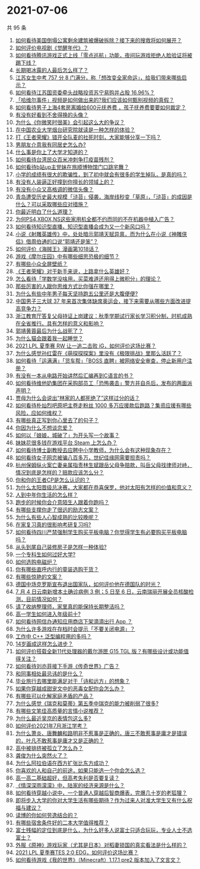 # 2021-07-06

共 95 条

<!-- BEGIN -->
<!-- 最后更新时间 Tue Jul 06 2021 09:48:55 GMT+0800 (China Standard Time) -->

1. [如何看待美国倒塌公寓剩余建筑被爆破拆除？接下来的搜救将如何展开？](https://www.zhihu.com/question/470179252)
2. [如何评价电视剧《觉醒年代》？](https://www.zhihu.com/question/392105758)
3. [如何看待腾讯游戏正式上线「零点巡航」功能，夜间玩游戏拒绝人脸验证将被踢下线？](https://www.zhihu.com/question/470166057)
4. [长期喝冰露的人最后怎么样了？](https://www.zhihu.com/question/324463577)
5. [江苏女生中考 757 分 8
   门满分，称「想改变全家命运」，给我们带来哪些启示？](https://www.zhihu.com/question/470149393)
6. [如何看待江苏国资委牵头战略投资苏宁易购并占股 16.96%？](https://www.zhihu.com/question/470291430)
7. [「哈维尔事件」视频是如何做出来的?我们应该如何甄别视频的真假？](https://www.zhihu.com/question/469908344)
8. [如何看待男子上海4套房离婚给600元抚养费
   ，孩子抚养费要要如何裁定？](https://www.zhihu.com/question/470202472)
9. [有没有好看到不舍得换的头像？](https://www.zhihu.com/question/368799434)
10. [为什么《你微笑时很美》会引起这么大的争议？](https://www.zhihu.com/question/467798509)
11. [在中国农业大学烟台研究院就读是一种怎样的体验？](https://www.zhihu.com/question/395900199)
12. [打《王者荣耀》错开全队麦的社死时刻，大家能够分享一下吗？](https://www.zhihu.com/question/467240578)
13. [男朋友介意我有同居史怎么办?](https://www.zhihu.com/question/465458023)
14. [什么事是你上了大学才知道的？](https://www.zhihu.com/question/406491354)
15. [如何看待台湾民众百米冲刺争打疫苗残剂？](https://www.zhihu.com/question/469960214)
16. [如何看待b站up主党妹在旅顺博物馆门口跳宅舞？](https://www.zhihu.com/question/469738970)
17. [小学的成绩有很大的欺骗性，到了初中就会有很多的学生掉队，是真的吗？](https://www.zhihu.com/question/433616847)
18. [有没有人装逼正好撞到你擅长的领域上的？](https://www.zhihu.com/question/338688699)
19. [有没有小众又高格调的微信头像？](https://www.zhihu.com/question/412524633)
20. [青岛遭受历史最大规模「浒苔」侵袭，海岸线秒变「草原」，「浒苔」的成因是什么？可以采取哪些应对措施？](https://www.zhihu.com/question/468731794)
21. [你最近明白了什么道理？](https://www.zhihu.com/question/431861103)
22. [为何PS4,XBOX,NS这些家用机全都不约而同的不在机器中植入广告？](https://www.zhihu.com/question/469705352)
23. [如何看待知识型直播，知识型直播会成为又一个新风口吗？](https://www.zhihu.com/question/470192255)
24. [小说《射雕英雄传》中，处处暗示郭靖天赋异禀，而为什么在小说《神雕侠侣》借周伯通的口说“郭靖还是笨”？](https://www.zhihu.com/question/469671460)
25. [如何评价《海贼王》漫画第1018话？](https://www.zhihu.com/question/469303273)
26. [游戏《摩尔庄园》中有哪些细思恐极的细节？](https://www.zhihu.com/question/334609345)
27. [有哪些小众全屏壁纸？](https://www.zhihu.com/question/440343163)
28. [《王者荣耀》对于新手来说，上路拿什么英雄好？](https://www.zhihu.com/question/461187822)
29. [怎么看待「学数学没啥用，买菜难道还用得上微积分」的理论？](https://www.zhihu.com/question/330028623)
30. [那些厉害的人跟你思维方式比你强在哪里？](https://www.zhihu.com/question/444370761)
31. [为什么有些中年男子每天坚持跑五公里还是大腹便便?](https://www.zhihu.com/question/457131875)
32. [中国男子三大球 37
    年来首次集体缺席奥运会，接下来需要从哪些方面改进提高竞争力？](https://www.zhihu.com/question/469581004)
33. [浙江教育厅答复父母持证上岗建议：秋季学期试行家长学习积分制，时机成熟在全省推行。具有怎样的意义和影响？](https://www.zhihu.com/question/470144683)
34. [郭靖黄蓉最后为什么战死了？](https://www.zhihu.com/question/468610755)
35. [为什么猫会跟着我一起睡觉？](https://www.zhihu.com/question/460735158)
36. [2021 LPL 夏季赛 RW 让一追二击败
    iG，如何评价这场比赛？](https://www.zhihu.com/question/470215654)
37. [为什么感觉孙红雷在《萌探探探案》里没有《极限挑战》里那么活跃了？](https://www.zhihu.com/question/467421033)
38. [如何看待「运满满」「货车帮」「BOSS
    直聘」被网络安全审查，停止新用户注册？](https://www.zhihu.com/question/470104949)
39. [有没有一本从电路开始讲然后汇编再到C语言的书？](https://www.zhihu.com/question/469693594)
40. [如何看待维他奶集团在采购部员工「恐怖袭击」警方并自杀后，发布的两面派声明？](https://www.zhihu.com/question/469732478)
41. [贾母为什么会说出“林家的人都死绝了”这样过分的话？](https://www.zhihu.com/question/468517059)
42. [如何看待朴灿烈吧原吧主卷走粉丝 1000
    多万应援款后跑路？集资应援有哪些风险，应如何维权？](https://www.zhihu.com/question/469617778)
43. [有哪些真正写到你心里去了的句子？](https://www.zhihu.com/question/281637180)
44. [你因为什么不想谈恋爱？](https://www.zhihu.com/question/467291312)
45. [如何以「娘娘，城破了」为开头写一个故事？](https://www.zhihu.com/question/455531791)
46. [妹妹花很多钱在游戏平台 Steam 上怎么办？](https://www.zhihu.com/question/467965628)
47. [如何看待博士副教授去应聘中小学教师，为什么会有这种现象存在？](https://www.zhihu.com/question/469006927)
48. [如何看待女子网恋被骗八百多万，世纪佳缘网需要担责吗？](https://www.zhihu.com/question/470130941)
49. [杭州保姆纵火案亡妻亲属指责林生斌跟岳父母争赔款，叫岳父母找律师对峙，情况到底是怎样的？赔款应该怎么分？](https://www.zhihu.com/question/469306984)
50. [你和你的王者CP是怎么认识的？](https://www.zhihu.com/question/465183546)
51. [为什么太阳晋级总决赛，大家都在恭喜保罗，他对太阳有怎样的价值和意义？](https://www.zhihu.com/question/469265691)
52. [人到中年你生活的怎么样？](https://www.zhihu.com/question/469317566)
53. [跑步的时候你会介意陌生人跟着你跑吗？](https://www.zhihu.com/question/466187680)
54. [有哪些支撑你走了很远的励志文案？](https://www.zhihu.com/question/460253646)
55. [为什么有些人心智成熟的比较晚呢？](https://www.zhihu.com/question/283077831)
56. [在家复习真的很影响考研复习吗?](https://www.zhihu.com/question/465680815)
57. [如何看待四川严禁强制学生购买平板电脑？你觉得学生有必要购买平板电脑吗？](https://www.zhihu.com/question/469907647)
58. [从头到尾自己装修房子是怎样一种体验?](https://www.zhihu.com/question/31038596)
59. [一个专科生如何过好大学?](https://www.zhihu.com/question/465577553)
60. [如何选购电磁炉？](https://www.zhihu.com/question/19731617)
61. [你有哪些直呼内行的童装选购干货？](https://www.zhihu.com/question/426278534)
62. [有哪些惊艳的文案？](https://www.zhihu.com/question/459587637)
63. [德国中场克罗斯宣布退出国家队，如何评价他在德国队的时光？](https://www.zhihu.com/question/469599762)
64. [7 月 4 日云南新增本土确诊病例 3 例；5 日至 6
    日，云南瑞丽开展全员核酸检测，目前情况如何？](https://www.zhihu.com/question/470089816)
65. [请了收纳整理师，家里真的能保持长期整洁吗？](https://www.zhihu.com/question/446527016)
66. [高一学生如何进入年级前十?](https://www.zhihu.com/question/426078063)
67. [如何看待网信办通知应用商店下架滴滴出行 App ？](https://www.zhihu.com/question/470015739)
68. [为什么许多游戏在存档时会提示「不要关闭电源」？](https://www.zhihu.com/question/469514688)
69. [工作中 C++ 泛型编程用的多吗？](https://www.zhihu.com/question/22994182)
70. [14岁画成这样怎么进步？](https://www.zhihu.com/question/469372036)
71. [如何评价搭载全新11代处理器的戴尔游匣 G15 TGL
    版？有哪些设计或功能值得关注？](https://www.zhihu.com/question/466820785)
72. [如何看待刘亦菲接下手游《传奇世界》广告？](https://www.zhihu.com/question/469422532)
73. [和同事相处最忌讳的是什么？](https://www.zhihu.com/question/294492493)
74. [毕业旅行去哪里能满足对于「诗和远方」的想象？](https://www.zhihu.com/question/461563310)
75. [如果你穿越成甜宠文中的恶毒女配你会怎么办？](https://www.zhihu.com/question/367845869)
76. [有哪些可以化解家庭矛盾的产品？](https://www.zhihu.com/question/463153615)
77. [为什么感觉《瑞克和莫蒂》第五季中瑞克的能力被削弱了很多?](https://www.zhihu.com/question/466419064)
78. [有哪些文笔佳高质量的言情小说推荐？](https://www.zhihu.com/question/35334758)
79. [为什么最近吴京的表情包这么多?](https://www.zhihu.com/question/459051105)
80. [如何评价2021年7月浙江学考？](https://www.zhihu.com/question/438511758)
81. [为什么萧炎、唐舞麟和路明非不惹事是正确的，唐三不敢惹事是庸才是错误的，叶凡不敢惹事是庸才又是正确的？](https://www.zhihu.com/question/469255466)
82. [高中被排挤被孤立了怎么办？](https://www.zhihu.com/question/466031743)
83. [龚俊为什么突然火了？](https://www.zhihu.com/question/469659869)
84. [为什么阿拉伯语在西方扩张比东方成功？](https://www.zhihu.com/question/464466767)
85. [你喜欢的人和自己的前途，如果只能选一个你会怎么选？](https://www.zhihu.com/question/469180114)
86. [高一高二基础超好，但高考失利是否要复读？](https://www.zhihu.com/question/467953916)
87. [《情深深雨濛濛》中，陆家的经济来源是什么？](https://www.zhihu.com/question/54479741)
88. [如何看待穿越小说中，一个普通人穿越后智商爆表，完爆几十岁的老狐狸？](https://www.zhihu.com/question/376857581)
89. [即将步入大学的你对大学生活有哪些期待？作为过来人对准大学生又有什么祝福与建议？](https://www.zhihu.com/question/469460738)
90. [读博的你如何劳逸结合的？](https://www.zhihu.com/question/460861080)
91. [有哪些宿舍条件好的二本大学值得推荐？](https://www.zhihu.com/question/405920733)
92. [富士残幅的定位到底是什么，为什么好多人说富士只适合玩玩，专业人士不选富士？](https://www.zhihu.com/question/470044599)
93. [外服《原神》游戏玩家（尤其是日本）对稻妻锁国的真实看法是什么样的？](https://www.zhihu.com/question/469647926)
94. [2021 LPL 夏季赛TES 2:0
    EDG，如何评价这场比赛？](https://www.zhihu.com/question/469986525)
95. [如何看待游戏《我的世界》（Minecraft）1.17.1 pre2
    版本加入了文言文？](https://www.zhihu.com/question/469226186)

<!-- END -->
